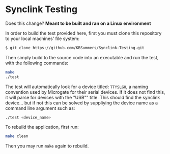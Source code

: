 # Synclink Testing
Does this change?
**Meant to be built and ran on a Linux environment** 

In order to build the test provided here, first you must clone this repository to your local  machines' file system:
```bash
$ git clone https://github.com/KBSummers/Synclink-Testing.git 
```
Then simply build to the source code into an executable and run the test, with the following commands:
```bash
make
./test
```
The test will automatically look for a device titled: `TTYSLG0`, a naming convention used by Microgate for their serial devices. If it does not find this, it will parse for devices with the "USB"" title. This should find the synclink device... but if not this can be solved by suppliying the device name as a command line argument such as:
```bash
./test <device_name>
```
To rebuild the application, first run:
```bash
make clean
```
Then you may run `make` again to rebuild.
